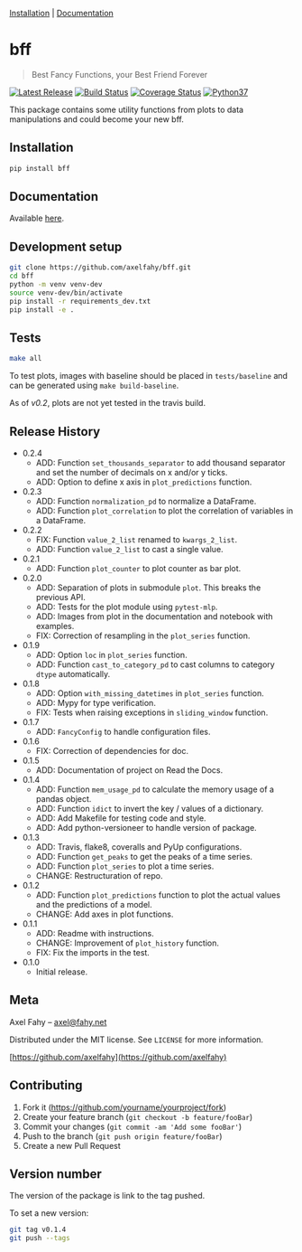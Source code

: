 [Installation](#installation) |
[Documentation](https://bff.readthedocs.io/en/latest/)

# bff
> Best Fancy Functions, your Best Friend Forever

<p align="left">
    <a href="https://pypi.org/project/bff/">
        <img src="https://img.shields.io/pypi/v/bff.svg" alt="Latest Release" /></a>
    <a href="https://travis-ci.com/axelfahy/bff">
        <img src="https://api.travis-ci.com/axelfahy/bff.svg?branch=master" alt="Build Status" /></a>
    <a href="https://coveralls.io/github/axelfahy/bff?branch=master">
        <img src="https://coveralls.io/repos/github/axelfahy/bff/badge.svg?branch=master" alt="Coverage Status" /></a>
    <a href="https://pypi.org/project/bff/">
        <img src="https://img.shields.io/badge/python-3.7-blue.svg" alt="Python37" /></a>
</p>

This package contains some utility functions from plots to data manipulations and could become your new bff.

## Installation

```sh
pip install bff
```

## Documentation

Available [here](https://bff.readthedocs.io/en/latest/).

## Development setup

```sh
git clone https://github.com/axelfahy/bff.git
cd bff
python -m venv venv-dev
source venv-dev/bin/activate
pip install -r requirements_dev.txt
pip install -e .
```

## Tests

```sh
make all
```

To test plots, images with baseline should be placed in `tests/baseline` and can be generated using `make build-baseline`.

As of *v0.2*, plots are not yet tested in the travis build.

## Release History

* 0.2.4
    * ADD: Function ``set_thousands_separator`` to add thousand separator and set the number of decimals on x and/or y ticks.
    * ADD: Option to define x axis in ``plot_predictions`` function.
* 0.2.3
    * ADD: Function ``normalization_pd`` to normalize a DataFrame.
    * ADD: Function ``plot_correlation`` to plot the correlation of variables in a DataFrame.
* 0.2.2
    * FIX: Function ``value_2_list`` renamed to ``kwargs_2_list``.
    * ADD: Function ``value_2_list`` to cast a single value.
* 0.2.1
    * ADD: Function ``plot_counter`` to plot counter as bar plot.
* 0.2.0
    * ADD: Separation of plots in submodule ``plot``. This breaks the previous API.
    * ADD: Tests for the plot module using ``pytest-mlp``.
    * ADD: Images from plot in the documentation and notebook with examples.
    * FIX: Correction of resampling in the ``plot_series`` function.
* 0.1.9
    * ADD: Option ``loc`` in ``plot_series`` function.
    * ADD: Function ``cast_to_category_pd`` to cast columns to category ``dtype`` automatically.
* 0.1.8
    * ADD: Option ``with_missing_datetimes`` in ``plot_series`` function.
    * ADD: Mypy for type verification.
    * FIX: Tests when raising exceptions in ``sliding_window`` function.
* 0.1.7
    * ADD: ``FancyConfig`` to handle configuration files.
* 0.1.6
    * FIX: Correction of dependencies for doc.
* 0.1.5
    * ADD: Documentation of project on Read the Docs.
* 0.1.4
    * ADD: Function ``mem_usage_pd`` to calculate the memory usage of a pandas object.
    * ADD: Function ``idict`` to invert the key / values of a dictionary.
    * ADD: Add Makefile for testing code and style.
    * ADD: Add python-versioneer to handle version of package.
* 0.1.3
    * ADD: Travis, flake8, coveralls and PyUp configurations.
    * ADD: Function ``get_peaks`` to get the peaks of a time series.
    * ADD: Function ``plot_series`` to plot a time series.
    * CHANGE: Restructuration of repo.
* 0.1.2
    * ADD: Function ``plot_predictions`` function to plot the actual values and the predictions of a model.
    * CHANGE: Add axes in plot functions.
* 0.1.1
    * ADD: Readme with instructions.
    * CHANGE: Improvement of `plot_history` function.
    * FIX: Fix the imports in the test.
* 0.1.0
    * Initial release.

## Meta

Axel Fahy – axel@fahy.net

Distributed under the MIT license. See ``LICENSE`` for more information.

[https://github.com/axelfahy](https://github.com/axelfahy)

## Contributing

1. Fork it (<https://github.com/yourname/yourproject/fork>)
2. Create your feature branch (`git checkout -b feature/fooBar`)
3. Commit your changes (`git commit -am 'Add some fooBar'`)
4. Push to the branch (`git push origin feature/fooBar`)
5. Create a new Pull Request

## Version number

The version of the package is link to the tag pushed.

To set a new version:

```sh
git tag v0.1.4
git push --tags
```

